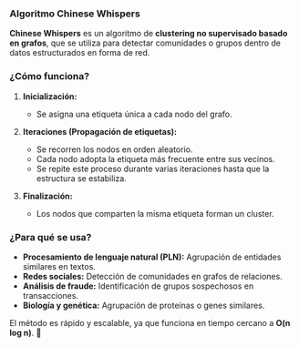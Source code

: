 ### **Algoritmo Chinese Whispers**

**Chinese Whispers** es un algoritmo de **clustering no supervisado basado en grafos**, que se utiliza para detectar comunidades o grupos dentro de datos estructurados en forma de red.

### **¿Cómo funciona?**
1. **Inicialización:**  
   - Se asigna una etiqueta única a cada nodo del grafo.

2. **Iteraciones (Propagación de etiquetas):**  
   - Se recorren los nodos en orden aleatorio.
   - Cada nodo adopta la etiqueta más frecuente entre sus vecinos.
   - Se repite este proceso durante varias iteraciones hasta que la estructura se estabiliza.

3. **Finalización:**  
   - Los nodos que comparten la misma etiqueta forman un cluster.

### **¿Para qué se usa?**
- **Procesamiento de lenguaje natural (PLN):** Agrupación de entidades similares en textos.  
- **Redes sociales:** Detección de comunidades en grafos de relaciones.  
- **Análisis de fraude:** Identificación de grupos sospechosos en transacciones.  
- **Biología y genética:** Agrupación de proteínas o genes similares.  

El método es rápido y escalable, ya que funciona en tiempo cercano a **O(n log n)**. 🚀
